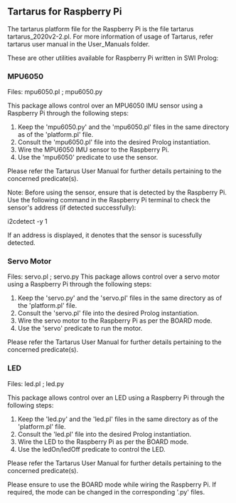 ## Tartarus for Raspberry Pi

The tartarus platform file for the Raspberry Pi is the file tartarus tartarus_2020v2-2.pl. For more information of usage of Tartarus, refer tartarus user manual in the User_Manuals folder.

These are other utilities available for Raspberry Pi written in SWI Prolog:

### MPU6050

Files: mpu6050.pl ; mpu6050.py

This package allows control over an MPU6050 IMU sensor using a Raspberry Pi through the following steps:

1. Keep the 'mpu6050.py' and the 'mpu6050.pl' files in the same directory as of the 'platform.pl' file. 
2. Consult the 'mpu6050.pl' file into the desired Prolog instantiation.
3. Wire the MPU6050 IMU sensor to the Raspberry Pi.
4. Use the 'mpu6050' predicate to use the sensor.

Please refer the Tartarus User Manual for further details pertaining to the concerned predicate(s).

Note: Before using the sensor, ensure that is detected by the Raspberry Pi. Use the following command in the Raspberry Pi terminal to check the sensor's address (if detected successfully):

i2cdetect -y 1 

If an address is displayed, it denotes that the sensor is sucessfully detected. 


### Servo Motor

Files: servo.pl ; servo.py
This package allows control over a servo motor using a Raspberry Pi through the following steps:

1. Keep the 'servo.py' and the 'servo.pl' files in the same directory as of the 'platform.pl' file. 
2. Consult the 'servo.pl' file into the desired Prolog instantiation.
3. Wire the servo motor to the Raspberry Pi as per the BOARD mode.
4. Use the 'servo' predicate to run the motor.

Please refer the Tartarus User Manual for further details pertaining to the concerned predicate(s).

### LED

Files: led.pl ; led.py

This package allows control over an LED using a Raspberry Pi through the following steps:

1. Keep the 'led.py' and the 'led.pl' files in the same directory as of the 'platform.pl' file. 
2. Consult the 'led.pl' file into the desired Prolog instantiation.
3. Wire the LED to the Raspberry Pi as per the BOARD mode.
4. Use the ledOn/ledOff predicate to control the LED.

Please refer the Tartarus User Manual for further details pertaining to the concerned predicate(s).


Please ensure to use the BOARD mode while wiring the Raspberry Pi. If required, the mode can be changed in the corresponding '<xyz>.py' files.
